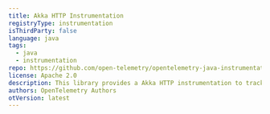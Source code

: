 ```yaml
---
title: Akka HTTP Instrumentation
registryType: instrumentation
isThirdParty: false
language: java
tags:
  - java
  - instrumentation
repo: https://github.com/open-telemetry/opentelemetry-java-instrumentation/tree/main/instrumentation/akka-http-10.0
license: Apache 2.0
description: This library provides a Akka HTTP instrumentation to track requests through OpenTelemetry.
authors: OpenTelemetry Authors
otVersion: latest
---
```

